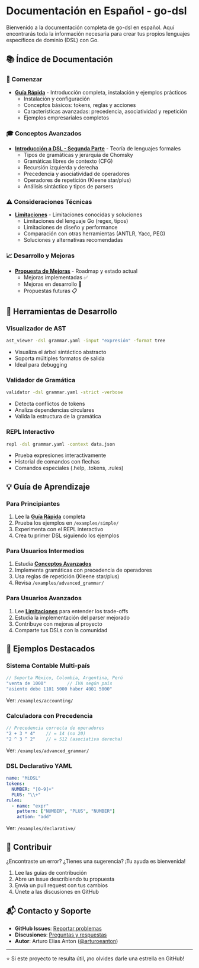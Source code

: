 # Documentación en Español - go-dsl

Bienvenido a la documentación completa de go-dsl en español. Aquí encontrarás toda la información necesaria para crear tus propios lenguajes específicos de dominio (DSL) con Go.

## 📚 Índice de Documentación

### 🚀 Comenzar
- **[Guía Rápida](guia_rapida.md)** - Introducción completa, instalación y ejemplos prácticos
  - Instalación y configuración
  - Conceptos básicos: tokens, reglas y acciones
  - Características avanzadas: precedencia, asociatividad y repetición
  - Ejemplos empresariales completos

### 🎓 Conceptos Avanzados
- **[Introducción a DSL - Segunda Parte](introduccion_dsl_segunda_parte.md)** - Teoría de lenguajes formales
  - Tipos de gramáticas y jerarquía de Chomsky
  - Gramáticas libres de contexto (CFG)
  - Recursión izquierda y derecha
  - Precedencia y asociatividad de operadores
  - Operadores de repetición (Kleene star/plus)
  - Análisis sintáctico y tipos de parsers

### ⚠️ Consideraciones Técnicas
- **[Limitaciones](limitaciones.md)** - Limitaciones conocidas y soluciones
  - Limitaciones del lenguaje Go (regex, tipos)
  - Limitaciones de diseño y performance
  - Comparación con otras herramientas (ANTLR, Yacc, PEG)
  - Soluciones y alternativas recomendadas

### 📈 Desarrollo y Mejoras
- **[Propuesta de Mejoras](propuesta_de_mejoras.md)** - Roadmap y estado actual
  - Mejoras implementadas ✅
  - Mejoras en desarrollo 🚧
  - Propuestas futuras 📋

## 🔧 Herramientas de Desarrollo

### Visualizador de AST
```bash
ast_viewer -dsl grammar.yaml -input "expresión" -format tree
```
- Visualiza el árbol sintáctico abstracto
- Soporta múltiples formatos de salida
- Ideal para debugging

### Validador de Gramática
```bash
validator -dsl grammar.yaml -strict -verbose
```
- Detecta conflictos de tokens
- Analiza dependencias circulares
- Valida la estructura de la gramática

### REPL Interactivo
```bash
repl -dsl grammar.yaml -context data.json
```
- Prueba expresiones interactivamente
- Historial de comandos con flechas
- Comandos especiales (.help, .tokens, .rules)

## 💡 Guía de Aprendizaje

### Para Principiantes
1. Lee la **[Guía Rápida](guia_rapida.md)** completa
2. Prueba los ejemplos en `/examples/simple/`
3. Experimenta con el REPL interactivo
4. Crea tu primer DSL siguiendo los ejemplos

### Para Usuarios Intermedios
1. Estudia **[Conceptos Avanzados](introduccion_dsl_segunda_parte.md)**
2. Implementa gramáticas con precedencia de operadores
3. Usa reglas de repetición (Kleene star/plus)
4. Revisa `/examples/advanced_grammar/`

### Para Usuarios Avanzados
1. Lee **[Limitaciones](limitaciones.md)** para entender los trade-offs
2. Estudia la implementación del parser mejorado
3. Contribuye con mejoras al proyecto
4. Comparte tus DSLs con la comunidad

## 🌟 Ejemplos Destacados

### Sistema Contable Multi-país
```go
// Soporta México, Colombia, Argentina, Perú
"venta de 1000"        // IVA según país
"asiento debe 1101 5000 haber 4001 5000"
```
Ver: `/examples/accounting/`

### Calculadora con Precedencia
```go
// Precedencia correcta de operadores
"2 + 3 * 4"    // = 14 (no 20)
"2 ^ 3 ^ 2"    // = 512 (asociativa derecha)
```
Ver: `/examples/advanced_grammar/`

### DSL Declarativo YAML
```yaml
name: "MiDSL"
tokens:
  NUMBER: "[0-9]+"
  PLUS: "\\+"
rules:
  - name: "expr"
    pattern: ["NUMBER", "PLUS", "NUMBER"]
    action: "add"
```
Ver: `/examples/declarative/`

## 🤝 Contribuir

¿Encontraste un error? ¿Tienes una sugerencia? ¡Tu ayuda es bienvenida!

1. Lee las guías de contribución
2. Abre un issue describiendo tu propuesta
3. Envía un pull request con tus cambios
4. Únete a las discusiones en GitHub

## 📬 Contacto y Soporte

- **GitHub Issues**: [Reportar problemas](https://github.com/arturoeanton/go-dsl/issues)
- **Discusiones**: [Preguntas y respuestas](https://github.com/arturoeanton/go-dsl/discussions)
- **Autor**: Arturo Elias Anton ([@arturoeanton](https://github.com/arturoeanton))

---

⭐ Si este proyecto te resulta útil, ¡no olvides darle una estrella en GitHub!
